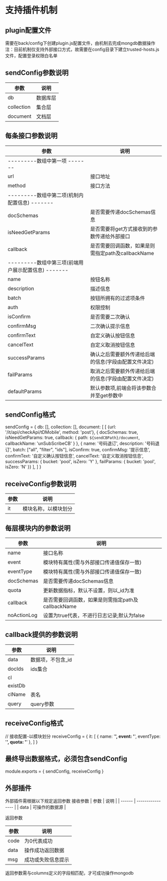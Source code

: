 # 支持插件机制

## plugin配置文件

需要在back/config下创建plugin.js配置文件，由机制去完成mongdb数据操作
注：目前机制仅支持外部接口方式，故需要在config目录下建立trusted-hosts.js文件，配置登录权限白名单

## sendConfig参数说明

| 参数          | 说明             |
| ------------ | ---------------- |
| db           | 数据库层          |
| collection   | 集合层            |
| document     | 文档层            |


## 每条接口参数说明
| 参数          | 说明             |
| ------------ | ---------------- |
| ---------数组中第一项  -------   |
| url          | 接口地址          |
| method       | 接口方法           |
| ---------数组中第二项(机制内配置信息)  -------   |
| docSchemas        | 是否需要传递docSchemas信息          |
| isNeedGetParams   | 是否需要将get方式接收到的参数传递给外部接口            |
| callback          | 是否需要回调函数，如果是则需指定path及callbackName            |
| ---------数组中第三项(前端用户展示配置信息)  -------   |
| name              | 按钮名称                            |
| description       | 描述信息         |
| batch             | 按钮所拥有的过滤项条件          |
| auth              | <Array> 权限控制         |
| isConfirm         | 是否需要二次确认          |
| confirmMsg        | 二次确认提示信息          |
| confirmText       | 自定义确认按钮信息          |
| cancelText        | 自定义取消按钮信息          |
| successParams     | 确认之后需要额外传递给后端的信息(字段由配置文件决定)   |
| failParams        | 取消之后需要额外传递给后端的信息(字段由配置文件决定)   |
| defaultParams     | 默认参数项,前端会将该参数合并至get参数中   |

## sendConfig格式
sendConfig = {
  db: [],
  collection: [],
  document:  [
    [
        {url: '/it/api/checkApi/tDMobile', method: 'post'}, { docSchemas: true, isNeedGetParams: true, callback: { path: `${sendCBPath}/document`, callbackName: 'unSubScribeCB' } }, { name: '号码退订', description: '号码退订', batch: ["all", "filter", "ids"], isConfirm: true, confirmMsg: '提示信息',  confirmText: '自定义确认按钮信息', cancelText: '自定义取消按钮信息', successParams: { bucket: 'pool', isZero: 'Y' }, failParams: { bucket: 'pool', isZero: 'N' }}
      ],
  ]
}

## receiveConfig参数说明
| 参数          | 说明               |
| ------------ | ----------------   |
| it           | 模块名称，以模块划分 |


## 每层模块内的参数说明
| 参数          | 说明               |
| ------------  | ----------------   |
| name          | 接口名称           |
| event          | 模块特有属性(需与外部接口传递值保存一致)           |
| eventType      | 模块特有属性(需与外部接口传递值保存一致)           |
| docSchemas      | 是否需要传递docSchemas信息           |
| quota           | 更新数据指标，默认不设置，则以_id为准           |
| callback        | 是否需要回调函数，如果是则需指定path及callbackName            |
| noActionLog     | 设置为true代表，不进行日志记录;默认为false    |


## callback提供的参数说明
| 参数          | 说明               |
| ------------  | ----------------   |
| data          | 数据项，不包含_id           |
| docIds        | ids集合           |
| cl            |            |
| existDb       |            |
| clName        | 表名           |
| query         | query参数            |



## receiveConfig格式

// 接收配置-以模块划分
receiveConfig = {
  it: [
    { name: '**', event: '**', eventType: '**', quota: '**' },
  ]
}

## 最终导出数据格式，必须包含sendConfig
module.exports = {
  sendConfig,
  receiveConfig
}


## 外部插件

外部插件需根据以下规定返回参数
接收参数
| 参数      | 说明              |
| ------    | ----------------  |
| data      | 可操作的数据源   |

返回参数

| 参数      | 说明              |
| ------    | ----------------  |
| code      | 为0代表成功        |
| data      | 操作成功返回数据   |
| msg       | 成功或失败信息提示 |

返回参数需与columns定义的字段相匹配，才可成功操作mongodb


